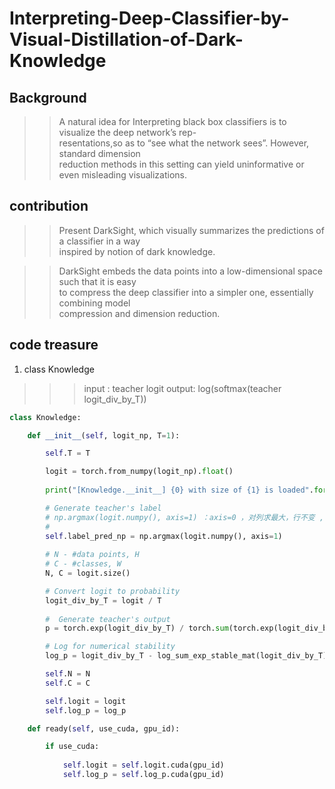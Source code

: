 # Interpreting-Deep-Classifier-by-Visual-Distillation-of-Dark-Knowledge
## Background
>>  A natural idea for Interpreting black box classifiers is to visualize the deep network’s rep-  
>>  resentations,so as to “see what the network sees”.   However, standard dimension   
>>  reduction methods in this setting can yield uninformative or even misleading visualizations.  

## contribution
>>  Present DarkSight, which visually summarizes the predictions of a classifier in a way  
>>  inspired by notion of dark knowledge.

>>  DarkSight embeds the data points into a low-dimensional space such that it is easy   
>>  to compress the deep classifier into a simpler one, essentially combining model   
 >> compression and dimension reduction.

## code treasure
1.  class Knowledge  
>>> input : teacher logit
>>> output: log(softmax(teacher logit_div_by_T))

```python
class Knowledge:

    def __init__(self, logit_np, T=1):

        self.T = T

        logit = torch.from_numpy(logit_np).float()
        
        print("[Knowledge.__init__] {0} with size of {1} is loaded".format(type(logit), logit.size()))

        # Generate teacher's label
        # np.argmax(logit.numpy(), axis=1) ：axis=0 ，对列求最大，行不变 , shape = H*1；
        #                                                                           axis=1 ，对行求最大，列不变 ,  shape = 1*W
        self.label_pred_np = np.argmax(logit.numpy(), axis=1)
        
        # N - #data points, H
        # C - #classes, W
        N, C = logit.size()

        # Convert logit to probability
        logit_div_by_T = logit / T
        
        #  Generate teacher's output
        p = torch.exp(logit_div_by_T) / torch.sum(torch.exp(logit_div_by_T), 1).view(N, 1).expand(N,C)

        # Log for numerical stability
        log_p = logit_div_by_T - log_sum_exp_stable_mat(logit_div_by_T)

        self.N = N
        self.C = C

        self.logit = logit
        self.log_p = log_p

    def ready(self, use_cuda, gpu_id):

        if use_cuda:
            
            self.logit = self.logit.cuda(gpu_id)
            self.log_p = self.log_p.cuda(gpu_id)
```
 
